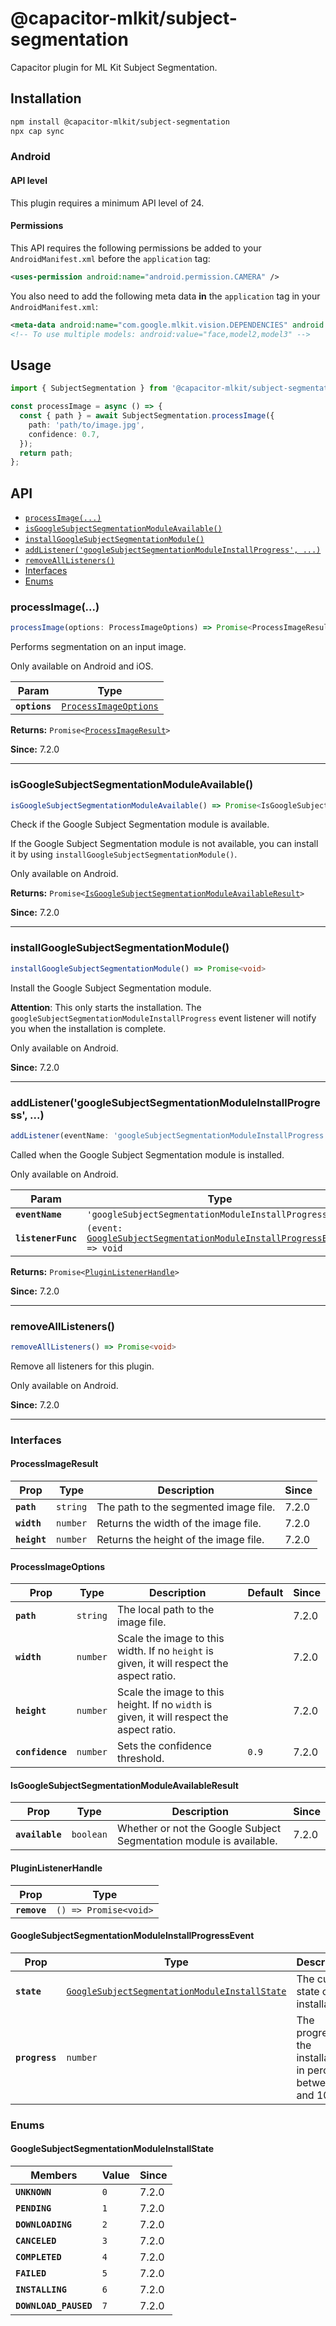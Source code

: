 # @capacitor-mlkit/subject-segmentation

Capacitor plugin for ML Kit Subject Segmentation.

## Installation

```bash
npm install @capacitor-mlkit/subject-segmentation
npx cap sync
```

### Android

#### API level

This plugin requires a minimum API level of 24.

#### Permissions

This API requires the following permissions be added to your `AndroidManifest.xml` before the `application` tag:

```xml
<uses-permission android:name="android.permission.CAMERA" />
```

You also need to add the following meta data **in** the `application` tag in your `AndroidManifest.xml`:

```xml
<meta-data android:name="com.google.mlkit.vision.DEPENDENCIES" android:value="subject_segment"/>
<!-- To use multiple models: android:value="face,model2,model3" -->
```

## Usage

```typescript
import { SubjectSegmentation } from '@capacitor-mlkit/subject-segmentation';

const processImage = async () => {
  const { path } = await SubjectSegmentation.processImage({
    path: 'path/to/image.jpg',
    confidence: 0.7,
  });
  return path;
};
```

## API

<docgen-index>

- [`processImage(...)`](#processimage)
- [`isGoogleSubjectSegmentationModuleAvailable()`](#isgooglesubjectsegmentationmoduleavailable)
- [`installGoogleSubjectSegmentationModule()`](#installgooglesubjectsegmentationmodule)
- [`addListener('googleSubjectSegmentationModuleInstallProgress', ...)`](#addlistenergooglesubjectsegmentationmoduleinstallprogress-)
- [`removeAllListeners()`](#removealllisteners)
- [Interfaces](#interfaces)
- [Enums](#enums)

</docgen-index>

<docgen-api>
<!--Update the source file JSDoc comments and rerun docgen to update the docs below-->

### processImage(...)

```typescript
processImage(options: ProcessImageOptions) => Promise<ProcessImageResult>
```

Performs segmentation on an input image.

Only available on Android and iOS.

| Param         | Type                                                                |
| ------------- | ------------------------------------------------------------------- |
| **`options`** | <code><a href="#processimageoptions">ProcessImageOptions</a></code> |

**Returns:** <code>Promise&lt;<a href="#processimageresult">ProcessImageResult</a>&gt;</code>

**Since:** 7.2.0

---

### isGoogleSubjectSegmentationModuleAvailable()

```typescript
isGoogleSubjectSegmentationModuleAvailable() => Promise<IsGoogleSubjectSegmentationModuleAvailableResult>
```

Check if the Google Subject Segmentation module is available.

If the Google Subject Segmentation module is not available, you can install it by using `installGoogleSubjectSegmentationModule()`.

Only available on Android.

**Returns:** <code>Promise&lt;<a href="#isgooglesubjectsegmentationmoduleavailableresult">IsGoogleSubjectSegmentationModuleAvailableResult</a>&gt;</code>

**Since:** 7.2.0

---

### installGoogleSubjectSegmentationModule()

```typescript
installGoogleSubjectSegmentationModule() => Promise<void>
```

Install the Google Subject Segmentation module.

**Attention**: This only starts the installation.
The `googleSubjectSegmentationModuleInstallProgress` event listener will
notify you when the installation is complete.

Only available on Android.

**Since:** 7.2.0

---

### addListener('googleSubjectSegmentationModuleInstallProgress', ...)

```typescript
addListener(eventName: 'googleSubjectSegmentationModuleInstallProgress', listenerFunc: (event: GoogleSubjectSegmentationModuleInstallProgressEvent) => void) => Promise<PluginListenerHandle>
```

Called when the Google Subject Segmentation module is installed.

Only available on Android.

| Param              | Type                                                                                                                                                    |
| ------------------ | ------------------------------------------------------------------------------------------------------------------------------------------------------- |
| **`eventName`**    | <code>'googleSubjectSegmentationModuleInstallProgress'</code>                                                                                           |
| **`listenerFunc`** | <code>(event: <a href="#googlesubjectsegmentationmoduleinstallprogressevent">GoogleSubjectSegmentationModuleInstallProgressEvent</a>) =&gt; void</code> |

**Returns:** <code>Promise&lt;<a href="#pluginlistenerhandle">PluginListenerHandle</a>&gt;</code>

**Since:** 7.2.0

---

### removeAllListeners()

```typescript
removeAllListeners() => Promise<void>
```

Remove all listeners for this plugin.

Only available on Android.

**Since:** 7.2.0

---

### Interfaces

#### ProcessImageResult

| Prop         | Type                | Description                           | Since |
| ------------ | ------------------- | ------------------------------------- | ----- |
| **`path`**   | <code>string</code> | The path to the segmented image file. | 7.2.0 |
| **`width`**  | <code>number</code> | Returns the width of the image file.  | 7.2.0 |
| **`height`** | <code>number</code> | Returns the height of the image file. | 7.2.0 |

#### ProcessImageOptions

| Prop             | Type                | Description                                                                               | Default          | Since |
| ---------------- | ------------------- | ----------------------------------------------------------------------------------------- | ---------------- | ----- |
| **`path`**       | <code>string</code> | The local path to the image file.                                                         |                  | 7.2.0 |
| **`width`**      | <code>number</code> | Scale the image to this width. If no `height` is given, it will respect the aspect ratio. |                  | 7.2.0 |
| **`height`**     | <code>number</code> | Scale the image to this height. If no `width` is given, it will respect the aspect ratio. |                  | 7.2.0 |
| **`confidence`** | <code>number</code> | Sets the confidence threshold.                                                            | <code>0.9</code> | 7.2.0 |

#### IsGoogleSubjectSegmentationModuleAvailableResult

| Prop            | Type                 | Description                                                         | Since |
| --------------- | -------------------- | ------------------------------------------------------------------- | ----- |
| **`available`** | <code>boolean</code> | Whether or not the Google Subject Segmentation module is available. | 7.2.0 |

#### PluginListenerHandle

| Prop         | Type                                      |
| ------------ | ----------------------------------------- |
| **`remove`** | <code>() =&gt; Promise&lt;void&gt;</code> |

#### GoogleSubjectSegmentationModuleInstallProgressEvent

| Prop           | Type                                                                                                                | Description                                                    | Since |
| -------------- | ------------------------------------------------------------------------------------------------------------------- | -------------------------------------------------------------- | ----- |
| **`state`**    | <code><a href="#googlesubjectsegmentationmoduleinstallstate">GoogleSubjectSegmentationModuleInstallState</a></code> | The current state of the installation.                         | 7.2.0 |
| **`progress`** | <code>number</code>                                                                                                 | The progress of the installation in percent between 0 and 100. | 7.2.0 |

### Enums

#### GoogleSubjectSegmentationModuleInstallState

| Members               | Value          | Since |
| --------------------- | -------------- | ----- |
| **`UNKNOWN`**         | <code>0</code> | 7.2.0 |
| **`PENDING`**         | <code>1</code> | 7.2.0 |
| **`DOWNLOADING`**     | <code>2</code> | 7.2.0 |
| **`CANCELED`**        | <code>3</code> | 7.2.0 |
| **`COMPLETED`**       | <code>4</code> | 7.2.0 |
| **`FAILED`**          | <code>5</code> | 7.2.0 |
| **`INSTALLING`**      | <code>6</code> | 7.2.0 |
| **`DOWNLOAD_PAUSED`** | <code>7</code> | 7.2.0 |

</docgen-api>
